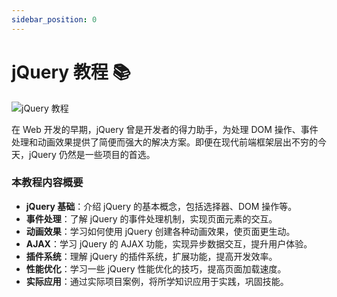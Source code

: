 ```yaml
---
sidebar_position: 0
---
```


# jQuery 教程 📚

![jQuery 教程](https://static.getiot.tech/cover-jquery-tutorial.webp#center)

在 Web 开发的早期，jQuery 曾是开发者的得力助手，为处理 DOM 操作、事件处理和动画效果提供了简便而强大的解决方案。即便在现代前端框架层出不穷的今天，jQuery 仍然是一些项目的首选。

### 本教程内容概要

- **jQuery 基础**：介绍 jQuery 的基本概念，包括选择器、DOM 操作等。
- **事件处理**：了解 jQuery 的事件处理机制，实现页面元素的交互。
- **动画效果**：学习如何使用 jQuery 创建各种动画效果，使页面更生动。
- **AJAX**：学习 jQuery 的 AJAX 功能，实现异步数据交互，提升用户体验。
- **插件系统**：理解 jQuery 的插件系统，扩展功能，提高开发效率。
- **性能优化**：学习一些 jQuery 性能优化的技巧，提高页面加载速度。
- **实际应用**：通过实际项目案例，将所学知识应用于实践，巩固技能。
